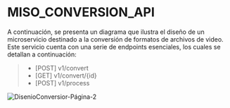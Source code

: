 # MISO_CONVERSION_API

A continuación, se presenta un diagrama que ilustra el diseño de un microservicio destinado a la conversión de formatos de archivos de video. Este servicio cuenta con una serie de endpoints esenciales, los cuales se detallan a continuación:

> - [POST] v1/convert
> - [GET] v1/convert/{id}
> - [POST] v1/process

![DisenioConversior-Página-2](https://github.com/MISO-SOFTWARE-NUBE/MISO_CONVERSION_API/assets/54864717/df07c0e0-86ea-46d2-a7bc-7f68e222ea39)

